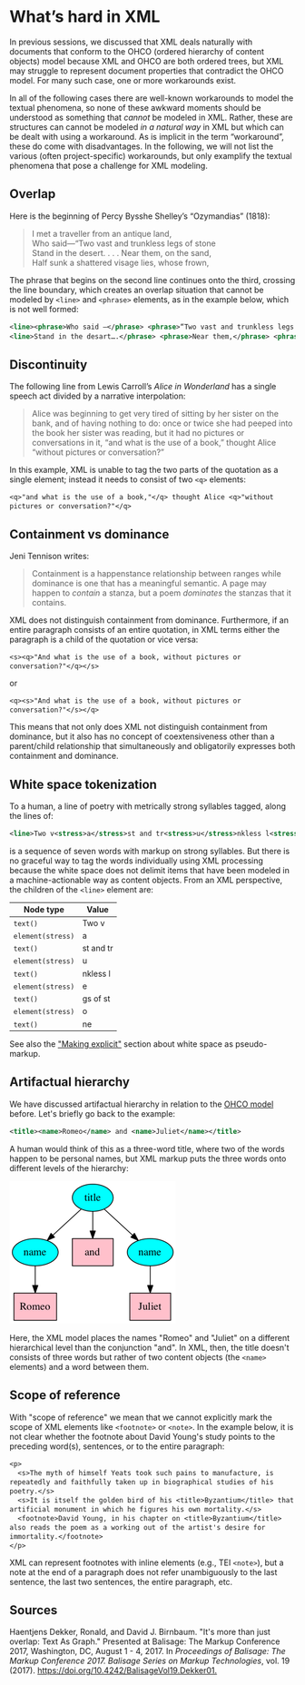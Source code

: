 # What’s hard in XML

In previous sessions, we discussed that XML deals naturally with documents that conform to the OHCO (ordered hierarchy of content objects) model because XML and OHCO are both ordered trees, but XML may struggle to represent document properties that contradict the OHCO model. For many such case, one or more workarounds exist.  

In all of the following cases there are well-known workarounds to model the textual phenomena, so none of these awkward moments should be understood as something that *cannot* be modeled in XML. Rather, these are structures can cannot be modeled *in a natural way* in XML but which can be dealt with using a workaround. As is implicit in the term “workaround”, these do come with disadvantages. In the following, we will not list the various (often project-specific) workarounds, but only examplify the textual phenomena that pose a challenge for XML modeling.

## Overlap

Here is the beginning of Percy Bysshe Shelley’s “Ozymandias” (1818):

> I met a traveller from an antique land,  
Who said—“Two vast and trunkless legs of stone  
Stand in the desert. . . . Near them, on the sand,  
Half sunk a shattered visage lies, whose frown, 

The phrase that begins on the second line continues onto the third, crossing the line boundary, which creates an overlap situation that cannot be modeled by `<line>` and `<phrase>` elements, as in the example below, which is not well formed:

```xml
<line><phrase>Who said —</phrase> <phrase>“Two vast and trunkless legs of stone</line>
<line>Stand in the desart….</phrase> <phrase>Near them,</phrase> <phrase>on the sand</phrase></line>

```

## Discontinuity

The following line from Lewis Carroll’s *Alice in Wonderland* has a single speech act divided by a narrative interpolation:

> Alice was beginning to get very tired of sitting by her sister on the bank, and of having nothing to do: once or twice she had peeped into the book her sister was reading, but it had no pictures or conversations in it, “and what is the use of a book,” thought Alice “without pictures or conversation?”
 
In this example, XML is unable to tag the two parts of the quotation as a single element; instead it needs to consist of two `<q>` elements:

```
<q>"and what is the use of a book,"</q> thought Alice <q>"without pictures or conversation?"</q>
```

## Containment vs dominance

Jeni Tennison writes:

> Containment is a happenstance relationship between ranges while dominance is one that has a meaningful semantic. A page may happen to *contain* a stanza, but a poem *dominates* the stanzas that it contains.

XML does not distinguish containment from dominance. Furthermore, if an entire paragraph consists of an entire quotation, in XML terms either the paragraph is a child of the quotation or vice versa: 

```
<s><q>"And what is the use of a book, without pictures or conversation?"</q></s>
```
or

```
<q><s>"And what is the use of a book, without pictures or conversation?"</s></q>
```

This means that not only does XML not distinguish containment from dominance, but it also has no concept of coextensiveness other than a parent/child relationship that simultaneously and obligatorily expresses both containment and dominance.

## White space tokenization

To a human, a line of poetry with metrically strong syllables tagged, along the lines of:

```xml
<line>Two v<stress>a</stress>st and tr<stress>u</stress>nkless l<stress>e</stress>gs of st<stress>o</stress>ne</line>
```

is a sequence of seven words with markup on strong syllables. But there is no graceful way to tag the words individually using XML processing because the white space does not delimit items that have been modeled in a machine-actionable way as content objects. From an XML perspective, the children of the `<line>` element are:

Node type | Value
---- | ----
`text()` | Two v
`element(stress)` | a
`text()` | st and tr
`element(stress)` | u
`text()` | nkless l
`element(stress)` | e
`text()` | gs of st
`element(stress)` | o
`text()` | ne

See also the ["Making explicit"](https://github.com/Pittsburgh-NEH-Institute/Institute-Materials-2017/blob/master/schedule/week_2/explicit.md) section about white space as pseudo-markup.

## Artifactual hierarchy

We have discussed artifactual hierarchy in relation to the [OHCO model](https://github.com/Pittsburgh-NEH-Institute/Institute-Materials-2017/blob/master/schedule/week_2/ohco.md) before. Let's briefly go back to the example:

```xml
<title><name>Romeo</name> and <name>Juliet</name></title>
```

A human would think of this as a three-word title, where two of the words happen to be personal names, but XML markup puts the three words onto different levels of the hierarchy:

<img src="images/romeo_xml.png" alt="[Artifactual hierarchy illustration]"/>

Here, the XML model places the names "Romeo" and "Juliet" on a different hierarchical level than the conjunction "and". In XML, then, the title doesn't consists of three words but rather of two content objects (the `<name>` elements) and a word between them. 

## Scope of reference

With "scope of reference" we mean that we cannot explicitly mark the scope of XML elements like `<footnote>` or `<note>`. In the example below, it is not clear whether the footnote about David Young's study points to the preceding word(s), sentences, or to the entire paragraph:

```
<p>
  <s>The myth of himself Yeats took such pains to manufacture, is repeatedly and faithfully taken up in biographical studies of his poetry.</s>
  <s>It is itself the golden bird of his <title>Byzantium</title> that artificial monument in which he figures his own mortality.</s>
  <footnote>David Young, in his chapter on <title>Byzantium</title> also reads the poem as a working out of the artist's desire for immortality.</footnote>
</p>

```

XML can represent footnotes with inline elements (e.g., TEI `<note>`), but a note at the end of a paragraph does not refer unambiguously to the last sentence, the last two sentences, the entire paragraph, etc.

## Sources

Haentjens Dekker, Ronald, and David J. Birnbaum. "It's more than just overlap: Text As Graph." Presented at Balisage: The Markup Conference 2017, Washington, DC, August 1 - 4, 2017. In _Proceedings of Balisage: The Markup Conference 2017. Balisage Series on Markup Technologies_, vol. 19 (2017). <https://doi.org/10.4242/BalisageVol19.Dekker01.>


